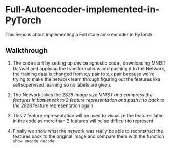 # Full-Autoencoder-implemented-in-PyTorch

This Repo is about implementing a Full scale auto encoder in PyTorch

## Walkthrough

1. The code start by setting up device agnostic code , downloading MNIST Dataset and applying the transformations and pushing it to the Network, the training data is changed from x,y pair to x,x pair because we're trying to make the network learn through figuring out the features like selfsupervised learning so no labels are given.

2. The Network takes the 28*28 image size MNIST and compress the features in bottleneck to 2 feature representation and push it to back to the 28*28 feature representation again

3. This 2 feature representation will be used to visualize the features later in the code as more than 2 features will be so difficult to represent

4. Finally we show what the network was really be able to reconstruct the features back to the original image and compare them with the function `show encode decode`
